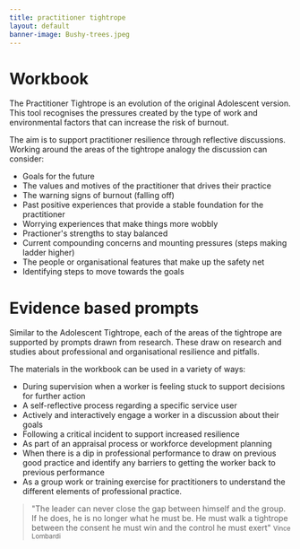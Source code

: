 ```yaml
---
title: practitioner tightrope
layout: default
banner-image: Bushy-trees.jpeg
---
```


# Workbook

The Practitioner Tightrope is an evolution of the original Adolescent version. This tool recognises the pressures created by the type of work and environmental factors that can increase the risk of burnout.  

The aim is to support practitioner resilience through reflective discussions. Working around the areas of the tightrope analogy the discussion can consider:

  - Goals for the future
  - The values and motives of the practitioner that drives their practice
  - The warning signs of burnout (falling off)
  - Past positive experiences that provide a stable foundation for the practitioner
  - Worrying experiences that make things more wobbly
  - Practioner's strengths to stay balanced
  - Current compounding concerns and mounting pressures (steps making ladder higher)
  - The people or organisational features that make up the safety net
  - Identifying steps to move towards the goals

# Evidence based prompts

Similar to the Adolescent Tightrope, each of the areas of the tightrope are supported by prompts drawn from research. These draw on research and studies about professional and organisational resilience and pitfalls. 

The materials in the workbook can be used in a variety of ways:

-	During supervision when a worker is feeling stuck to support decisions for further action
-	A self-reflective process regarding a specific service user
-	Actively and interactively engage a worker in a discussion about their goals
-	Following a critical incident to support increased resilience
-	As part of an appraisal process or workforce development planning
-	When there is a dip in professional performance to draw on previous good practice and identify any barriers to getting the worker back to previous performance
-	As a group work or training exercise for practitioners to understand the different elements of professional practice.

> "The leader can never close the gap between himself and the group. If he does, he is no longer what he must be. He must walk a tightrope between the consent he must win and the control he must exert"
> <small>Vince Lombardi</small>

[download practitioner tightrope]: downloads/Practitioner%20Tightrope%202021.pdf
